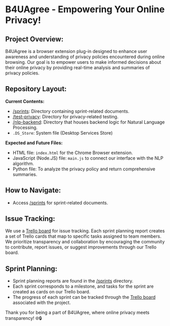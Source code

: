 # B4UAgree - Empowering Your Online Privacy!

## Project Overview:
B4UAgree is a browser extension plug-in designed to enhance user awareness and understanding of privacy policies encountered during online browsing. Our goal is to empower users to make informed decisions about their online privacy by providing real-time analysis and summaries of privacy policies.

## Repository Layout:
**Current Contents:**
  * [/sprints](./sprints): Directory containing sprint-related documents.
  * [/test-privacy](./test-privacy): Directory for privacy-related testing.
  * [/nlp-backend](./nlp-backend): Directory that houses backend logic for Natural Language Processing.
  * `.DS_Store`: System file (Desktop Services Store)  

**Expected and Future Files:**
- HTML file: `index.html` for the Chrome Browser extension.
- JavaScript (Node.JS) file: `main.js` to connect our interface with the NLP algorithm.
- Python file: To analyze the privacy policy and return comprehensive summaries.

## How to Navigate:
- Access [/sprints](./sprints) for sprint-related documents.

## Issue Tracking:
We use a [Trello board](https://trello.com/invite/b/yHP9CPjB/ATTI94bb9185c9e2341b7aa2fe8585214bb5811623F3/b4uagree) for issue tracking. Each sprint planning report creates a set of Trello cards that map to specific tasks assigned to team members. We prioritize transparency and collaboration by encouraging the community to contribute, report issues, or suggest improvements through our Trello board.

## Sprint Planning:
- Sprint planning reports are found in the [/sprints](./sprints) directory.
- Each sprint corresponds to a milestone, and tasks for the sprint are created as cards on our Trello board.
- The progress of each sprint can be tracked through the [Trello board](https://trello.com/invite/b/yHP9CPjB/ATTI94bb9185c9e2341b7aa2fe8585214bb5811623F3/b4uagree) associated with the project.


Thank you for being a part of B4UAgree, where online privacy meets transparency! 🌐🔒
